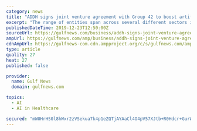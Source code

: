 ```yaml
---
category: news
title: "ADDH signs joint venture agreement with Group 42 to boost artificial intelligence capabilities"
excerpt: "The range of entities span across several different sectors including utilities, tourism, transport, logistics, healthcare and real estate, making the use of advanced technologies critical to the group’s operations. The group this month also announced the establishment of a new lost cost airline in Abu Dhabi — Wizz Air Abu Dhabi — in ..."
publishedDateTime: 2019-12-23T12:50:00Z
sourceUrl: https://gulfnews.com/business/addh-signs-joint-venture-agreement-with-group-42-to-boost-artificial-intelligence-capabilities-1.68643162
ampUrl: https://gulfnews.com/amp/business/addh-signs-joint-venture-agreement-with-group-42-to-boost-artificial-intelligence-capabilities-1.68643162
cdnAmpUrl: https://gulfnews-com.cdn.ampproject.org/c/s/gulfnews.com/amp/business/addh-signs-joint-venture-agreement-with-group-42-to-boost-artificial-intelligence-capabilities-1.68643162
type: article
quality: 27
heat: 27
published: false

provider:
  name: Gulf News
  domain: gulfnews.com

topics:
  - AI
  - AI in Healthcare

secured: "mW0HrHS0l8hWxr2zVSekua7k4p1eZQTjAYAaCl4O4pV57XJtb+R0Hdcr+GurWdJnxOvh0bi2yup+lyv4pXICOWm0N97gs6JDo9lrhrc04aUOSHV8RSvpX0son0hhSI96DRP2rtuvN3h4PI5uG4mcJ3u/fgOFzoiQepYoq3o8SMGu1Rp5In/aAL4MWbwUzVgCNFndKKdro1epsCmh7w28GSBjUwtfRdJaFjeZ6whWFxY1CABM+aejZYpK0Qo3Ji3X5gMf/DVfzNIuQrNlpMrchw==;xVNVAaa70nV0VMuHFuTPag=="
---
```


